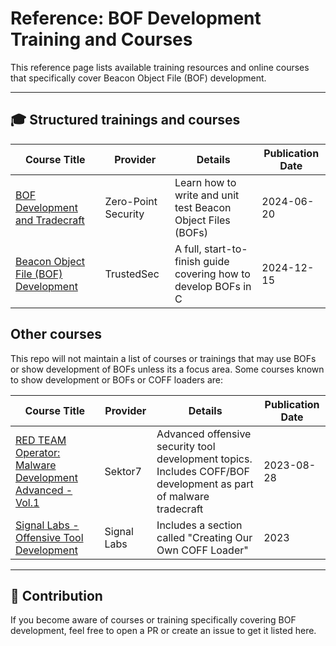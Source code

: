 # Reference: BOF Development Training and Courses

This reference page lists available training resources and online courses that specifically cover Beacon Object File (BOF) development.

---

## 🎓 Structured trainings and courses

| Course Title | Provider | Details | Publication Date |
|--------------|----------|---------|------------------|
| [BOF Development and Tradecraft](https://training.zeropointsecurity.co.uk/courses/bof-dev-and-tradecraft) | Zero-Point Security | Learn how to write and unit test Beacon Object Files (BOFs) | 2024-06-20 |
| [Beacon Object File (BOF) Development](https://learn.trustedsec.com/courses/cd84409a-36af-4507-be2c-ca7ad1e9fd2d) | TrustedSec | A full, start-to-finish guide covering how to develop BOFs in C | 2024-12-15 |

## Other courses
This repo will not maintain a list of courses or trainings that may use BOFs or show development of BOFs unless its a focus area.
Some courses known to show development or BOFs or COFF loaders are:

| Course Title | Provider | Details | Publication Date |
|--------------|----------|---------|------------------|
| [RED TEAM Operator: Malware Development Advanced - Vol.1](https://institute.sektor7.net/rto-maldev-adv1) | Sektor7 | Advanced offensive security tool development topics. Includes COFF/BOF development as part of malware tradecraft | 2023-08-28 |
| [Signal Labs - Offensive Tool Development](https://signal-labs.com/trainings/offensive-tool-development/) | Signal Labs | Includes a section called "Creating Our Own COFF Loader" | 2023 | 

---

## 📢 Contribution
If you become aware of courses or training specifically covering BOF development, feel free to open a PR or create an issue to get it listed here.
